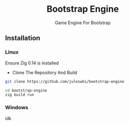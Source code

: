 <div align="center">

# Bootstrap Engine

Game Engine For Bootstrap

</div>


## Installation

### Linux

Ensure Zig 0.14 is installed

- Clone The Repository And Build

```sh
git clone https://github.com/juleswhi/bootstrap-engine

cd bootstrap-engine
zig build run
```

### Windows

idk

